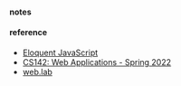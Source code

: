 
#### notes  


#### reference
* [Eloquent JavaScript](https://eloquentjavascript.net/)
* [CS142: Web Applications - Spring 2022](https://web.stanford.edu/class/cs142/index.html) 
* [web.lab](https://weblab.mit.edu/schedule/)  
